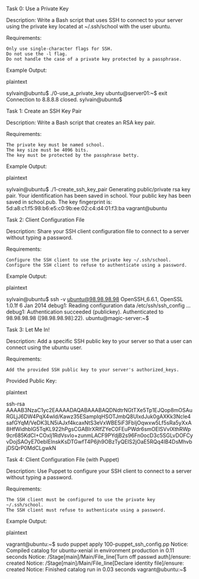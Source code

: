 Task 0: Use a Private Key

Description: Write a Bash script that uses SSH to connect to your server using the private key located at ~/.ssh/school with the user ubuntu.

Requirements:

    Only use single-character flags for SSH.
    Do not use the -l flag.
    Do not handle the case of a private key protected by a passphrase.

Example Output:

plaintext

sylvain@ubuntu$ ./0-use_a_private_key
ubuntu@server01:~$ exit
Connection to 8.8.8.8 closed.
sylvain@ubuntu$

Task 1: Create an SSH Key Pair

Description: Write a Bash script that creates an RSA key pair.

Requirements:

    The private key must be named school.
    The key size must be 4096 bits.
    The key must be protected by the passphrase betty.

Example Output:

plaintext

sylvain@ubuntu$ ./1-create_ssh_key_pair
Generating public/private rsa key pair.
Your identification has been saved in school.
Your public key has been saved in school.pub.
The key fingerprint is:
5d:a8:c1:f5:98:b6:e5:c0:9b:ee:02:c4:d4:01:f3:ba vagrant@ubuntu

Task 2: Client Configuration File

Description: Share your SSH client configuration file to connect to a server without typing a password.

Requirements:

    Configure the SSH client to use the private key ~/.ssh/school.
    Configure the SSH client to refuse to authenticate using a password.

Example Output:

plaintext

sylvain@ubuntu$ ssh -v ubuntu@98.98.98.98
OpenSSH_6.6.1, OpenSSL 1.0.1f 6 Jan 2014
debug1: Reading configuration data /etc/ssh/ssh_config
...
debug1: Authentication succeeded (publickey).
Authenticated to 98.98.98.98 ([98.98.98.98]:22).
ubuntu@magic-server:~$

Task 3: Let Me In!

Description: Add a specific SSH public key to your server so that a user can connect using the ubuntu user.

Requirements:

    Add the provided SSH public key to your server's authorized_keys.

Provided Public Key:

plaintext

ssh-rsa AAAAB3NzaC1yc2EAAAADAQABAAABAQDNdtrNGtTXe5Tp1EJQop8mOSAuRGLjJ6DW4PqX4wId/Kawz35ESampIqHSOTJmbQ8UlxdJuk0gAXKk3Ncle4safGYqM/VeDK3LN5iAJxf4kcaxNtS3eVxWBE5iF3FbIjOqwxw5Lf5sRa5yXxA8HfWidhbIG5TqKL922hPgsCGABIrXRlfZYeC0FEuPWdr6smOElSVvIXthRWp9cr685KdCI+COxlj1RdVsvIo+zunmLACF9PYdjB2s96Fn0ocD3c5SGLvDOFCyvDojSAOyE70ebIElnskKsDTGwfT4P6jh9OBzTyQEIS2jOaE5RQq4IB4DsMhvbjDSQrP0MdCLgwkN

Task 4: Client Configuration File (with Puppet)

Description: Use Puppet to configure your SSH client to connect to a server without typing a password.

Requirements:

    The SSH client must be configured to use the private key ~/.ssh/school.
    The SSH client must refuse to authenticate using a password.

Example Output:

plaintext

vagrant@ubuntu:~$ sudo puppet apply 100-puppet_ssh_config.pp
Notice: Compiled catalog for ubuntu-xenial in environment production in 0.11 seconds
Notice: /Stage[main]/Main/File_line[Turn off passwd auth]/ensure: created
Notice: /Stage[main]/Main/File_line[Declare identity file]/ensure: created
Notice: Finished catalog run in 0.03 seconds
vagrant@ubuntu:~$

